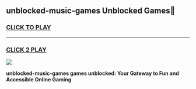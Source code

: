 
## unblocked-music-games Unblocked Games👋
<h3>
<a href="https://news.freeplayer.one?title=unblocked-music-games&ref=16F">CLICK TO PLAY</a></h3>
<hr>

<h3>
<a href="https://news.freeplayer.one?title=unblocked-music-games&ref=16F">CLICK 2 PLAY</a>
  
</h3>

<a href="https://news.freeplayer.one?title=unblocked-music-games&ref=16F/"><img src="https://clearcache.store/games.png"></a>


**unblocked-music-games games unblocked: Your Gateway to Fun and Accessible Online Gaming**
